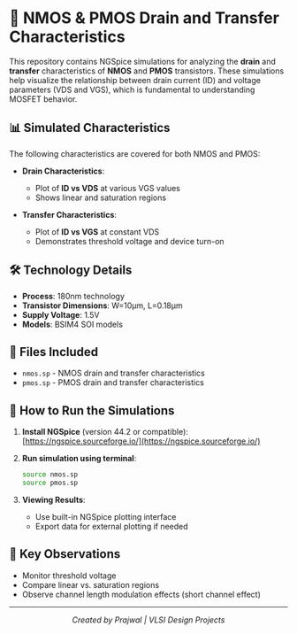 # 📘 NMOS & PMOS Drain and Transfer Characteristics

This repository contains NGSpice simulations for analyzing the **drain** and **transfer** characteristics of **NMOS** and **PMOS** transistors. These simulations help visualize the relationship between drain current (ID) and voltage parameters (VDS and VGS), which is fundamental to understanding MOSFET behavior.

## 📊 Simulated Characteristics

The following characteristics are covered for both NMOS and PMOS:

- **Drain Characteristics**:  
  - Plot of **ID vs VDS** at various VGS values
  - Shows linear and saturation regions
  
- **Transfer Characteristics**:  
  - Plot of **ID vs VGS** at constant VDS
  - Demonstrates threshold voltage and device turn-on

## 🛠️ Technology Details

- **Process**: 180nm technology
- **Transistor Dimensions**: W=10μm, L=0.18μm
- **Supply Voltage**: 1.5V
- **Models**: BSIM4 SOI models

## 📁 Files Included

- `nmos.sp` - NMOS drain and transfer characteristics
- `pmos.sp` - PMOS drain and transfer characteristics

## 🚀 How to Run the Simulations

1. **Install NGSpice** (version 44.2 or compatible):  
   [https://ngspice.sourceforge.io/](https://ngspice.sourceforge.io/)
   
2. **Run simulation using terminal**:
   ```bash
   source nmos.sp
   source pmos.sp
   ```

3. **Viewing Results**:
   - Use built-in NGSpice plotting interface
   - Export data for external plotting if needed

## 📝 Key Observations

- Monitor threshold voltage 
- Compare linear vs. saturation regions
- Observe channel length modulation effects (short channel effect)

---

<p align="center">
  <i>Created by Prajwal | VLSI Design Projects</i>
</p>
